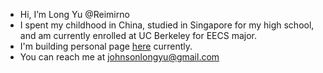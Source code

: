 - Hi, I’m Long Yu @Reimirno
- I spent my childhood in China, studied in Singapore for my high school, and am currently enrolled at UC Berkeley for EECS major.
- I'm building personal page [here](https://reimirno.github.io/) currently.
- You can reach me at johnsonlongyu@gmail.com

<!---
Reimirno/Reimirno is a ✨ special ✨ repository because its `README.md` (this file) appears on your GitHub profile.
You can click the Preview link to take a look at your changes.
--->
